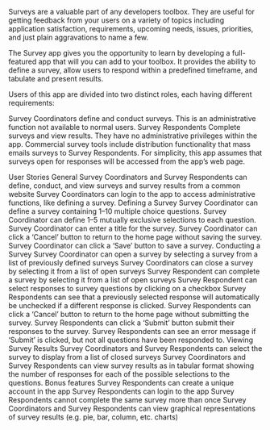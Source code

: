Surveys are a valuable part of any developers toolbox. They are useful for getting feedback from your users on a variety of topics including application satisfaction, requirements, upcoming needs, issues, priorities, and just plain aggravations to name a few.

The Survey app gives you the opportunity to learn by developing a full-featured app that will you can add to your toolbox. It provides the ability to define a survey, allow users to respond within a predefined timeframe, and tabulate and present results.

Users of this app are divided into two distinct roles, each having different requirements:

Survey Coordinators define and conduct surveys. This is an administrative function not available to normal users.
Survey Respondents Complete surveys and view results. They have no administrative privileges within the app.
Commercial survey tools include distribution functionality that mass emails surveys to Survey Respondents. For simplicity, this app assumes that surveys open for responses will be accessed from the app’s web page.

User Stories
General
Survey Coordinators and Survey Respondents can define, conduct, and view surveys and survey results from a common website
Survey Coordinators can login to the app to access administrative functions, like defining a survey.
Defining a Survey
Survey Coordinator can define a survey containing 1–10 multiple choice questions.
Survey Coordinator can define 1–5 mutually exclusive selections to each question.
Survey Coordinator can enter a title for the survey.
Survey Coordinator can click a ‘Cancel’ button to return to the home page without saving the survey.
Survey Coordinator can click a ‘Save’ button to save a survey.
Conducting a Survey
Survey Coordinator can open a survey by selecting a survey from a list of previously defined surveys
Survey Coordinators can close a survey by selecting it from a list of open surveys
Survey Respondent can complete a survey by selecting it from a list of open surveys
Survey Respondent can select responses to survey questions by clicking on a checkbox
Survey Respondents can see that a previously selected response will automatically be unchecked if a different response is clicked.
Survey Respondents can click a ‘Cancel’ button to return to the home page without submitting the survey.
Survey Respondents can click a ‘Submit’ button submit their responses to the survey.
Survey Respondents can see an error message if ‘Submit’ is clicked, but not all questions have been responded to.
Viewing Survey Results
Survey Coordinators and Survey Respondents can select the survey to display from a list of closed surveys
Survey Coordinators and Survey Respondents can view survey results as in tabular format showing the number of responses for each of the possible selections to the questions.
Bonus features
Survey Respondents can create a unique account in the app
Survey Respondents can login to the app
Survey Respondents cannot complete the same survey more than once
Survey Coordinators and Survey Respondents can view graphical representations of survey results (e.g. pie, bar, column, etc. charts)
